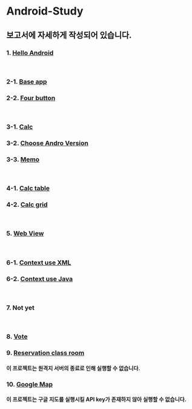 # Android-Study

## 보고서에 자세하게 작성되어 있습니다.

### 1. [Hello Android][one]
[one]: https://github.com/carpfishz/Android-Study/tree/master/HelloAndroid
<br />
### 2-1. [Base app][two_1]
[two_1]: https://github.com/carpfishz/Android-Study/tree/master/MyApplication
### 2-2. [Four button][two_2]
[two_2]: https://github.com/carpfishz/Android-Study/tree/master/FourButton
<br />
### 3-1. [Calc][three_1]
[three_1]: https://github.com/carpfishz/Android-Study/tree/master/Calc
### 3-2. [Choose Andro Version][three_2]
[three_2]: https://github.com/carpfishz/Android-Study/tree/master/Choose_Andro_Version
### 3-3. [Memo][three_3]
[three_3]: https://github.com/carpfishz/Android-Study/tree/master/Memo
<br />
### 4-1. [Calc table][four_1]
[four_1]: https://github.com/carpfishz/Android-Study/tree/master/Calc_table
### 4-2. [Calc grid][four_2]
[four_2]: https://github.com/carpfishz/Android-Study/tree/master/Calc_grid
<br />
### 5. [Web View][five]
[five]: https://github.com/carpfishz/Android-Study/tree/master/Web_browser
<br />
### 6-1. [Context use XML][six_1]
[six_1]: https://github.com/carpfishz/Android-Study/tree/master/ContextXML
### 6-2. [Context use Java][six_2]
[six_2]: https://github.com/carpfishz/Android-Study/tree/master/ContextJava
<br />
### 7. Not yet
<br />

### 8. [Vote][eight]
[eight]: https://github.com/carpfishz/Android-Study/tree/master/Vote

### 9. [Reservation class room][nine]
[nine]: https://github.com/carpfishz/Project
#### 이 프로젝트는 원격지 서버의 종료로 인해 실행할 수 없습니다.

### 10. [Google Map][ten]
[ten]: https://github.com/carpfishz/Android-Study/tree/master/GoogleMapEx
#### 이 프로젝트는 구글 지도를 실행시킬 API key가 존재하지 않아 실행할 수 없습니다.
